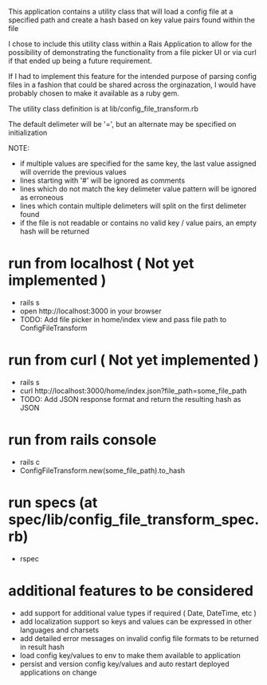 This application contains a utility class that will load a config file at a specified path
and create a hash based on key value pairs found within the file

I chose to include this utility class within a Rais Application to allow for the possibility of demonstrating the functionality from a file picker UI or via curl if that ended up being a future requirement.

If I had to implement this feature for the intended purpose of parsing config files in a fashion that could be shared across the orginazation, I would have probably chosen to make it available as a ruby gem.

The utility class definition is at lib/config_file_transform.rb

The default delimeter will be '=', but an alternate may be specified on initialization

NOTE:
  * if multiple values are specified for the same key, the last value assigned will override the previous values
  * lines starting with '#' will be ignored as comments
  * lines which do not match the key delimeter value pattern will be ignored as erroneous
  * lines which contain multiple delimeters will split on the first delimeter found
  * if the file is not readable or contains no valid key / value pairs, an empty hash will be returned

# run from localhost ( Not yet implemented )
  * rails s
  * open http://localhost:3000 in your browser
  * TODO:  Add file picker in home/index view and pass file path to ConfigFileTransform

# run from curl ( Not yet implemented )
  * rails s
  * curl http://localhost:3000/home/index.json?file_path=some_file_path
  * TODO:  Add JSON response format and return the resulting hash as JSON

# run from rails console
  * rails c
  * ConfigFileTransform.new(some_file_path).to_hash

# run specs (at spec/lib/config_file_transform_spec.rb)
  * rspec
  
# additional features to be considered
  * add support for additional value types if required ( Date, DateTime, etc )
  * add localization support so keys and values can be expressed in other languages and charsets
  * add detailed error messages on invalid config file formats to be returned in result hash
  * load config key/values to env to make them available to application
  * persist and version config key/values and auto restart deployed applications on change
